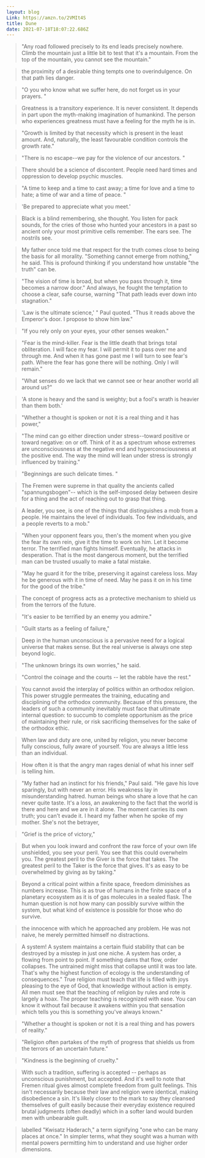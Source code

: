 ```yaml
---
layout: blog
Link: https://amzn.to/2VMIt4S
title: Dune
date: 2021-07-18T18:07:22.686Z
---
```




>"Any road followed precisely to its end leads precisely nowhere. Climb the mountain just a little bit to test that it's a mountain. From the top of the mountain, you cannot see the mountain."

>the proximity of a desirable thing tempts one to overindulgence. On that path lies danger.

>"O you who know what we suffer here, do not forget us in your prayers. "

>Greatness is a transitory experience. It is never consistent. It depends in part upon the myth-making imagination of humankind. The person who experiences greatness must have a feeling for the myth he is in.

>"Growth is limited by that necessity which is present in the least amount.
And, naturally, the least favourable condition controls the growth rate."

>"There is no escape--we pay for the violence of our ancestors. "

>There should be a science of discontent. People need hard times and oppression to develop psychic muscles.

>"A time to keep and a time to cast away; a time for love and a time to hate; a time of war and a time of peace. "

>'Be prepared to appreciate what you meet.'

>Black is a blind remembering, she thought. You listen for pack sounds, for the cries of those who hunted your ancestors in a past so ancient only your most primitive cells remember. The ears see. The nostrils see.

>My father once told me that respect for the truth comes close to being the basis for all morality. "Something cannot emerge from nothing," he said. This is profound thinking if you understand how unstable "the truth" can be.

>"The vision of time is broad, but when you pass through it, time becomes a narrow door." And always, he fought the temptation to choose a clear, safe course, warning "That path leads ever down into stagnation."

>'Law is the ultimate science,' " Paul quoted. "Thus it reads above the Emperor's door. I propose to show him law."

>"If you rely only on your eyes, your other senses weaken."


>"Fear is the mind-killer. Fear is the little death that brings total obliteration. I will face my fear. I will permit it to pass over me and through me. And when it has gone past me I will turn to see fear's path. Where the fear has gone there will be nothing. Only I will remain."

>"What senses do we lack that we cannot see or hear another world all around us?"

>'A stone is heavy and the sand is weighty; but a fool's wrath is heavier than them both.'

>"Whether a thought is spoken or not it is a real thing and it has power,"

>"The mind can go either direction under stress--toward positive or toward negative: on or off. Think of it as a spectrum whose extremes are unconsciousness at the negative end and hyperconsciousness at the positive end. The way the mind will lean under stress is strongly influenced by training."

>"Beginnings are such delicate times. "

>The Fremen were supreme in that quality the ancients called "spannungsbogen"-- which is the self-imposed delay between desire for a thing and the act of reaching out to grasp that thing.

>A leader, you see, is one of the things that distinguishes a mob from a people. He maintains the level of individuals. Too few individuals, and a people reverts to a mob."

>"When your opponent fears you, then's the moment when you give the fear its own rein, give it the time to work on him. Let it become terror. The terrified man fights himself. 
Eventually, he attacks in desperation. That is the most dangerous moment, but the terrified man can be trusted usually to make a fatal mistake.

>"May he guard it for the tribe, preserving it against careless loss. May he be generous with it in time of need. May he pass it on in his time for the good of the tribe."

>The concept of progress acts as a protective mechanism to shield us from the terrors of the future.

>"It's easier to be terrified by an enemy you admire."

>"Guilt starts as a feeling of failure,"

>Deep in the human unconscious is a pervasive need for a logical universe that makes sense. But the real universe is always one step beyond logic.

>"The unknown brings its own worries," he said.

>"Control the coinage and the courts -- let the rabble have the rest."

>You cannot avoid the interplay of politics within an orthodox religion. This power struggle permeates the training, educating and disciplining of the orthodox community. Because of this pressure, the leaders of such a community inevitably must face that ultimate internal question: to succumb to complete opportunism as the price of maintaining their rule, or risk sacrificing themselves for the sake of the orthodox ethic.

>When law and duty are one, united by religion, you never become fully conscious, fully aware of yourself. You are always a little less than an individual.

>How often it is that the angry man rages denial of what his inner self is telling him.

>"My father had an instinct for his friends," Paul said. "He gave his love sparingly, but with never an error. His weakness lay in misunderstanding hatred.
human beings who share a love that he can never quite taste. It's a loss, an awakening to the fact that the world is there and here and we are in it alone. The moment carries its own truth; you can't evade it. I heard my father when he spoke of my mother. She's not the betrayer,

>"Grief is the price of victory,"

>But when you look inward and confront the raw force of your own life unshielded, you see your peril. You see that this could overwhelm you. The greatest peril to the Giver is the force that takes. The greatest peril to the Taker is the force that gives. It's as easy to be overwhelmed by giving as by taking."

>Beyond a critical point within a finite space, freedom diminishes as numbers increase. This is as true of humans in the finite space of a planetary ecosystem as it is of gas molecules in a sealed flask. The human question is not how many can possibly survive within the system, but what kind of existence is possible for those who do survive.

>the innocence with which he approached any problem. He was not naive, he merely permitted himself no distractions.

>A system! A system maintains a certain fluid stability that can be destroyed by a misstep in just one niche. A system has order, a flowing from point to point. If something dams that flow, order collapses. The untrained might miss that collapse until it was too late. That's why the highest function of ecology is the understanding of consequences."
True religion must teach that life is filled with joys pleasing to the eye of God, that knowledge without action is empty. All men must see that the teaching of religion by rules and rote is largely a hoax. The proper teaching is recognized with ease. You can know it without fail because it awakens within you that sensation which tells you this is something you've always known."

>"Whether a thought is spoken or not it is a real thing and has powers of reality."

>"Religion often partakes of the myth of progress that shields us from the terrors of an uncertain future."

>"Kindness is the beginning of cruelty."

>With such a tradition, suffering is accepted -- perhaps as unconscious punishment, but accepted. And it's well to note that Fremen ritual gives almost complete freedom from guilt feelings. This isn't necessarily because their law and religion were identical, making disobedience a sin. It's likely closer to the mark to say they cleansed themselves of guilt easily because their everyday existence required brutal judgments (often deadly) which in a softer land would burden men with unbearable guilt.

>labelled "Kwisatz Haderach," a term signifying "one who can be many places at once." In simpler terms, what they sought was a human with mental powers permitting him to understand and use higher order dimensions.